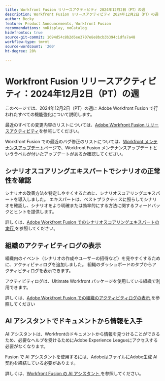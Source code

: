 ```yaml
---
title: Workfront Fusion リリースアクティビティ 2024年12月2日（PT）の週
description: Workfront Fusion リリースアクティビティ 2024年12月2日（PT）の週
author: Becky
feature: Product Announcements, Workfront Fusion
recommendations: noDisplay, noCatalog
hidefromtoc: true
source-git-commit: 1694d54c8b2d6ee3707e8e8bcb3b394c1dfa7a48
workflow-type: tm+mt
source-wordcount: '260'
ht-degree: 28%

---
```


# Workfront Fusion リリースアクティビティ：2024年12月2日（PT）の週

このページでは、2024年12月2日（PT）の週に Adobe Workfront Fusion で行われたすべての機能強化について説明します。

最近のすべての変更内容のリストについては、[Adobe Workfront Fusion リリースアクティビティ](../../../product-announcements/product-releases/fusion-release-activity/fusion-release-activity.md)を参照してください。

Workfront Fusion での最近のバグ修正のリストについては、[Workfront メンテナンスアップデート](https://experienceleague.adobe.com/docs/workfront-known-issues/releases/current-updates.html?lang=ja)ページで、Workfront Fusion メンテナンスアップデートというラベルが付いたアップデートがあるか確認してください。

## シナリオスコアリングエキスパートでシナリオの正常性を確認

シナリオの改善方法を特定しやすくするために、シナリオスコアリングエキスパートを導入しました。 エキスパートは、ベストプラクティスに照らしてシナリオを確認し、シナリオをより明確または効率的にする方法に関するフィードバックとヒントを提供します。

詳しくは、[Adobe Workfront Fusion でのシナリオスコアリングエキスパートの実行 ](/help/quicksilver/workfront-fusion/scenarios/run-scenario-scoring.md) を参照してください。

## 組織のアクティビティログの表示

組織内のイベント（シナリオの作成やユーザーの招待など）を見やすくするために、アクティビティログを追加しました。 組織のダッシュボードのタブからアクティビティログを表示できます。

アクティビティログは、Ultimate Workfront パッケージを使用している組織で利用できます。

詳しくは、[Adobe Workfront Fusion での組織のアクティビティログの表示 ](/help/quicksilver/workfront-fusion/organizations/view-activity-logs-for-an-org.md) を参照してください

## AI アシスタントでドキュメントから情報を入手

AI アシスタントは、Workfrontのドキュメントから情報を見つけることができるため、必要なヘルプを受けるためにAdobe Experience Leagueにアクセスする必要がなくなります。

Fusion で AI アシスタントを使用するには、AdobeはファイルにAdobe生成 AI 契約を締結している必要があります。

詳しくは、[Workfront Fusion の AI アシスタント ](/help/quicksilver/workfront-fusion/get-started/fusion-ai-assistant.md) を参照してください。


